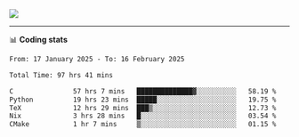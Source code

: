 <picture>
  <source
  srcset="https://github-readme-stats.vercel.app/api?username=sant0s12&show_icons=true&theme=dark"
  media="(prefers-color-scheme: dark)"
  />
  <source
  srcset="https://github-readme-stats.vercel.app/api?username=sant0s12&show_icons=true"
  media="(prefers-color-scheme: light)"
  />
  <img src="https://github-readme-stats.vercel.app/api?username=sant0s12&show_icons=true" />
</picture>

---

📊 **Coding stats**

<!--START_SECTION:waka-->

```txt
From: 17 January 2025 - To: 16 February 2025

Total Time: 97 hrs 41 mins

C               57 hrs 7 mins   ██████████████▓░░░░░░░░░░   58.19 %
Python          19 hrs 23 mins  █████░░░░░░░░░░░░░░░░░░░░   19.75 %
TeX             12 hrs 29 mins  ███▒░░░░░░░░░░░░░░░░░░░░░   12.73 %
Nix             3 hrs 28 mins   █░░░░░░░░░░░░░░░░░░░░░░░░   03.54 %
CMake           1 hr 7 mins     ▒░░░░░░░░░░░░░░░░░░░░░░░░   01.15 %
```

<!--END_SECTION:waka-->
